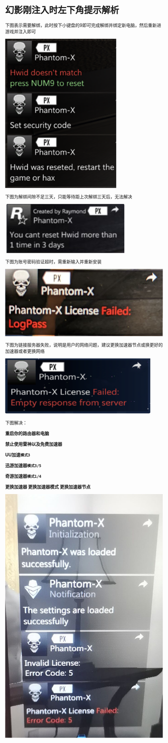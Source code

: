 # 幻影刚注入时左下角提示解析

下图表示需要解绑，此时按下小键盘的9即可完成解绑并绑定新电脑，然后重新进游戏并注入即可

![](<../../.gitbook/assets/image (7).png>)

下图为解绑间隙不足三天，只能等待距上次解绑三天后，无法解决

![](<../../.gitbook/assets/image (12).png>)

下图为账号密码验证超时，需重新输入并重新安装

![](<../../.gitbook/assets/image (20).png>)

下图为链接服务器失败，说明是用户的网络问题，建议更换加速器节点或换更好的加速器或者更换网络

![](<../../.gitbook/assets/image (73).png>)

下图解决：

**重启你的路由器和电脑**

**禁止使用雷神以及免费加速器**

**UU加速`模式3`**

**迅游加速器`模式3/5`**

**奇游加速器`模式1/4`**

**更换加速器 更换加速器模式 更换加速器节点**

![](../../.gitbook/assets/20220829220741.png)

